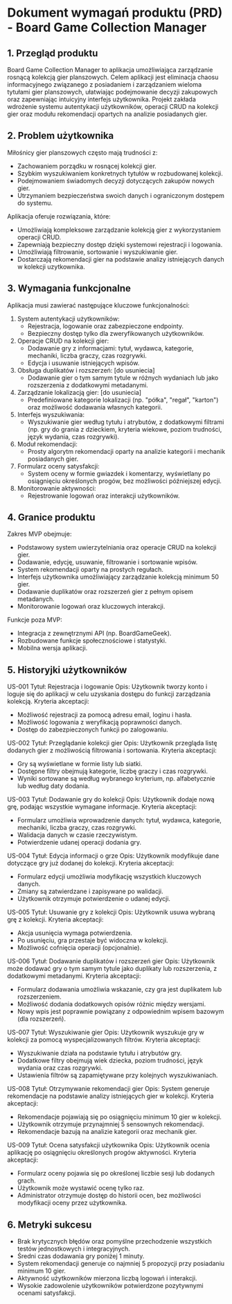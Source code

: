 # Dokument wymagań produktu (PRD) - Board Game Collection Manager

## 1. Przegląd produktu
Board Game Collection Manager to aplikacja umożliwiająca zarządzanie rosnącą kolekcją gier planszowych. Celem aplikacji jest eliminacja chaosu informacyjnego związanego z posiadaniem i zarządzaniem wieloma tytułami gier planszowych, ułatwiając podejmowanie decyzji zakupowych oraz zapewniając intuicyjny interfejs użytkownika. Projekt zakłada wdrożenie systemu autentykacji użytkowników, operacji CRUD na kolekcji gier oraz modułu rekomendacji opartych na analizie posiadanych gier.

## 2. Problem użytkownika
Miłośnicy gier planszowych często mają trudności z:
- Zachowaniem porządku w rosnącej kolekcji gier.
- Szybkim wyszukiwaniem konkretnych tytułów w rozbudowanej kolekcji.
- Podejmowaniem świadomych decyzji dotyczących zakupów nowych gier.
- Utrzymaniem bezpieczeństwa swoich danych i ograniczonym dostępem do systemu.

Aplikacja oferuje rozwiązania, które:
- Umożliwiają kompleksowe zarządzanie kolekcją gier z wykorzystaniem operacji CRUD.
- Zapewniają bezpieczny dostęp dzięki systemowi rejestracji i logowania.
- Umożliwiają filtrowanie, sortowanie i wyszukiwanie gier.
- Dostarczają rekomendacji gier na podstawie analizy istniejących danych w kolekcji uzytkownika.

## 3. Wymagania funkcjonalne
Aplikacja musi zawierać następujące kluczowe funkcjonalności:
1. System autentykacji użytkowników:
   - Rejestracja, logowanie oraz zabezpieczone endpointy.
   - Bezpieczny dostęp tylko dla zweryfikowanych użytkowników.
2. Operacje CRUD na kolekcji gier:
   - Dodawanie gry z informacjami: tytuł, wydawca, kategorie, mechaniki, liczba graczy, czas rozgrywki.
   - Edycja i usuwanie istniejących wpisów. 
3. Obsługa duplikatów i rozszerzeń: [do usuniecia]
   - Dodawanie gier o tym samym tytule w różnych wydaniach lub jako rozszerzenia z dodatkowymi metadanymi.
4. Zarządzanie lokalizacją gier: [do usuniecia]
   - Predefiniowane kategorie lokalizacji (np. "półka", "regał", "karton") oraz możliwość dodawania własnych kategorii.
5. Interfejs wyszukiwania:
   - Wyszukiwanie gier według tytułu i atrybutów, z dodatkowymi filtrami (np. gry do grania z dzieckiem, kryteria wiekowe, poziom trudności, język wydania, czas rozgrywki).
6. Moduł rekomendacji:
   - Prosty algorytm rekomendacji oparty na analizie kategorii i mechanik posiadanych gier.
7. Formularz oceny satysfakcji:
   - System oceny w formie gwiazdek i komentarzy, wyświetlany po osiągnięciu określonych progów, bez możliwości późniejszej edycji.
8. Monitorowanie aktywności:
   - Rejestrowanie logowań oraz interakcji użytkowników.

## 4. Granice produktu
Zakres MVP obejmuje:
- Podstawowy system uwierzytelniania oraz operacje CRUD na kolekcji gier.
- Dodawanie, edycję, usuwanie, filtrowanie i sortowanie wpisów.
- System rekomendacji oparty na prostych regułach.
- Interfejs użytkownika umożliwiający zarządzanie kolekcją minimum 50 gier.
- Dodawanie duplikatów oraz rozszerzeń gier z pełnym opisem metadanych.
- Monitorowanie logowań oraz kluczowych interakcji.

Funkcje poza MVP:
- Integracja z zewnętrznymi API (np. BoardGameGeek).
- Rozbudowane funkcje społecznościowe i statystyki.
- Mobilna wersja aplikacji.

## 5. Historyjki użytkowników
US-001
Tytuł: Rejestracja i logowanie
Opis: Użytkownik tworzy konto i loguje się do aplikacji w celu uzyskania dostępu do funkcji zarządzania kolekcją.
Kryteria akceptacji:
- Możliwość rejestracji za pomocą adresu email, loginu i hasła.
- Możliwość logowania z weryfikacją poprawności danych.
- Dostęp do zabezpieczonych funkcji po zalogowaniu.

US-002
Tytuł: Przeglądanie kolekcji gier
Opis: Użytkownik przegląda listę dodanych gier z możliwością filtrowania i sortowania.
Kryteria akceptacji:
- Gry są wyświetlane w formie listy lub siatki.
- Dostępne filtry obejmują kategorie, liczbę graczy i czas rozgrywki.
- Wyniki sortowane są według wybranego kryterium, np. alfabetycznie lub według daty dodania.

US-003
Tytuł: Dodawanie gry do kolekcji
Opis: Użytkownik dodaje nową grę, podając wszystkie wymagane informacje.
Kryteria akceptacji:
- Formularz umożliwia wprowadzenie danych: tytuł, wydawca, kategorie, mechaniki, liczba graczy, czas rozgrywki.
- Walidacja danych w czasie rzeczywistym.
- Potwierdzenie udanej operacji dodania gry.

US-004
Tytuł: Edycja informacji o grze
Opis: Użytkownik modyfikuje dane dotyczące gry już dodanej do kolekcji.
Kryteria akceptacji:
- Formularz edycji umożliwia modyfikację wszystkich kluczowych danych.
- Zmiany są zatwierdzane i zapisywane po walidacji.
- Użytkownik otrzymuje potwierdzenie o udanej edycji.

US-005
Tytuł: Usuwanie gry z kolekcji
Opis: Użytkownik usuwa wybraną grę z kolekcji.
Kryteria akceptacji:
- Akcja usunięcia wymaga potwierdzenia.
- Po usunięciu, gra przestaje być widoczna w kolekcji.
- Możliwość cofnięcia operacji (opcjonalnie).

US-006
Tytuł: Dodawanie duplikatów i rozszerzeń gier
Opis: Użytkownik może dodawać gry o tym samym tytule jako duplikaty lub rozszerzenia, z dodatkowymi metadanymi.
Kryteria akceptacji:
- Formularz dodawania umożliwia wskazanie, czy gra jest duplikatem lub rozszerzeniem.
- Możliwość dodania dodatkowych opisów różnic między wersjami.
- Nowy wpis jest poprawnie powiązany z odpowiednim wpisem bazowym (dla rozszerzeń).

US-007
Tytuł: Wyszukiwanie gier
Opis: Użytkownik wyszukuje gry w kolekcji za pomocą wyspecjalizowanych filtrów.
Kryteria akceptacji:
- Wyszukiwanie działa na podstawie tytułu i atrybutów gry.
- Dodatkowe filtry obejmują wiek dziecka, poziom trudności, język wydania oraz czas rozgrywki.
- Ustawienia filtrów są zapamiętywane przy kolejnych wyszukiwaniach.

US-008
Tytuł: Otrzymywanie rekomendacji gier
Opis: System generuje rekomendacje na podstawie analizy istniejących gier w kolekcji.
Kryteria akceptacji:
- Rekomendacje pojawiają się po osiągnięciu minimum 10 gier w kolekcji.
- Użytkownik otrzymuje przynajmniej 5 sensownych rekomendacji.
- Rekomendacje bazują na analizie kategorii oraz mechanik gier.

US-009
Tytuł: Ocena satysfakcji użytkownika
Opis: Użytkownik ocenia aplikację po osiągnięciu określonych progów aktywności.
Kryteria akceptacji:
- Formularz oceny pojawia się po określonej liczbie sesji lub dodanych grach.
- Użytkownik może wystawić ocenę tylko raz.
- Administrator otrzymuje dostęp do historii ocen, bez możliwości modyfikacji oceny przez użytkownika.

## 6. Metryki sukcesu
- Brak krytycznych błędów oraz pomyślne przechodzenie wszystkich testów jednostkowych i integracyjnych.
- Średni czas dodawania gry poniżej 1 minuty.
- System rekomendacji generuje co najmniej 5 propozycji przy posiadaniu minimum 10 gier.
- Aktywność użytkowników mierzona liczbą logowań i interakcji.
- Wysokie zadowolenie użytkowników potwierdzone pozytywnymi ocenami satysfakcji. 